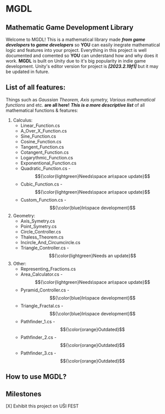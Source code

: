 # MGDL
## Mathematic Game Development Library

Welcome to MGDL! 
This is a mathematical library made **_from game developers_ to _game developers_** so **YOU** can easily inegrate mathematical logic and features into your project. Everything in this project is well documented and comented so **YOU** can understand how and why does it work. **MGDL** is built on Unity due to it's big popularity in indie game development. Unity's editor version for project is **_[2023.2.19f1]_** but it may be updated in future.
<!-- Link to useful info page -->

## List of all features:
Things such as _Gaussian Theorem, Axis symetry, Various mathematical functions_ and etc. **are all here!** **_This is a more descriptive list_** of all mathematical functions & features: 
1. Calculus:
   - Linear_Function.cs
   - A_Over_X_Function.cs
   - Sine_Function.cs
   - Cosine_Function.cs
   - Tangent_Function.cs
   - Cotangent_Function.cs
   - Logarythmic_Function.cs
   - Exponentional_Function.cs
   - Quadratic_Function.cs - $${\color{lightgreen}Needs\space an\space update}$$
   - Cubic_Function.cs - $${\color{lightgreen}Needs\space an\space update}$$
   - Custom_Function.cs - $${\color{blue}In\space development}$$
2. Geometry:
   - Axis_Symetry.cs
   - Point_Symetry.cs
   - Circle_Controller.cs
   - Thaless_Theorem.cs
   - Incircle_And_Circumcircle.cs
   - Triangle_Controller.cs - $${\color{lightgreen}Needs an update}$$
3. Other:
   - Representing_Fractions.cs
   - Area_Calculator.cs - $${\color{lightgreen}Needs\space an\space update}$$
   - Pyramid_Controller.cs - $${\color{blue}In\space development}$$
   - Triangle_Fractal.cs - $${\color{blue}In\space development}$$
   - Pathfinder_1.cs - $${\color{orange}Outdated}$$
   - Pathfinder_2.cs - $${\color{orange}Outdated}$$
   - Pathfinder_3.cs - $${\color{orange}Outdated}$$

## How to use MGDL?
## Milestones
[X] Exhibit this project on UŠI FEST
